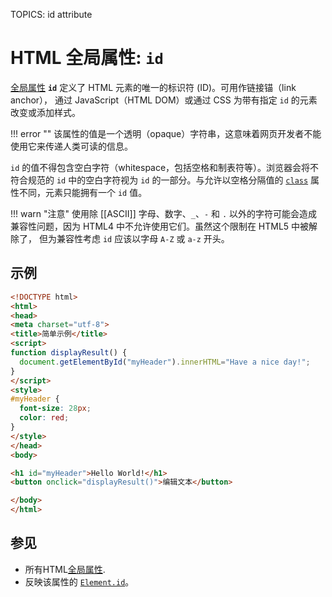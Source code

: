 TOPICS: id attribute

# HTML 全局属性: `id`

[全局属性](/zh-hans/webfrontend/HTML_Global_Attributes) **`id`** 定义了 HTML 元素的唯一的标识符 (ID)。可用作链接锚（link anchor），
通过 JavaScript（HTML DOM）或通过 CSS 为带有指定 `id` 的元素改变或添加样式。

!!! error ""
    该属性的值是一个透明（opaque）字符串，这意味着网页开发者不能使用它来传递人类可读的信息。

`id` 的值不得包含空白字符（whitespace，包括空格和制表符等）。浏览器会将不符合规范的 `id` 中的空白字符视为 `id` 的一部分。与允许以空格分隔值的 [`class`](/zh-hans/webfrontend/class_attribute)
属性不同，元素只能拥有一个 `id` 值。

!!! warn "注意"
    使用除 [[ASCII]] 字母、数字、`_`、`-` 和 `.` 以外的字符可能会造成兼容性问题，因为 HTML4 中不允许使用它们。虽然这个限制在 HTML5 中被解除了，
    但为兼容性考虑 `id` 应该以字母 `A-Z` 或 `a-z` 开头。

## 示例

```html
<!DOCTYPE html>
<html>
<head>
<meta charset="utf-8">
<title>简单示例</title>
<script>
function displayResult() {
  document.getElementById("myHeader").innerHTML="Have a nice day!";
}
</script>
<style>
#myHeader {
  font-size: 28px;
  color: red;
}
</style>
</head>
<body>

<h1 id="myHeader">Hello World!</h1>
<button onclick="displayResult()">编辑文本</button>

</body>
</html>
```

## 参见

- 所有HTML[全局属性](/zh-hans/webfrontend/HTML_Global_Attributes).
- 反映该属性的 [`Element.id`](/zh-hans/webfrontend/Element.id)。
